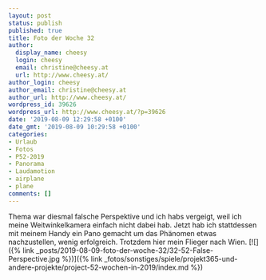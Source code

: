 ```yaml
---
layout: post
status: publish
published: true
title: Foto der Woche 32
author:
  display_name: cheesy
  login: cheesy
  email: christine@cheesy.at
  url: http://www.cheesy.at/
author_login: cheesy
author_email: christine@cheesy.at
author_url: http://www.cheesy.at/
wordpress_id: 39626
wordpress_url: http://www.cheesy.at/?p=39626
date: '2019-08-09 12:29:58 +0100'
date_gmt: '2019-08-09 10:29:58 +0100'
categories:
- Urlaub
- Fotos
- P52-2019
- Panorama
- Laudamotion
- airplane
- plane
comments: []
---
```

Thema war diesmal falsche Perspektive und ich habs vergeigt, weil ich meine Weitwinkelkamera einfach nicht dabei hab. Jetzt hab ich stattdessen mit meinem Handy ein Pano gemacht um das Phänomen etwas nachzustellen, wenig erfolgreich. Trotzdem hier mein Flieger nach Wien.
[![]({% link _posts/2019-08-09-foto-der-woche-32/32-52-False-Perspective.jpg %})]({% link _fotos/sonstiges/spiele/projekt365-und-andere-projekte/project-52-wochen-in-2019/index.md %})
